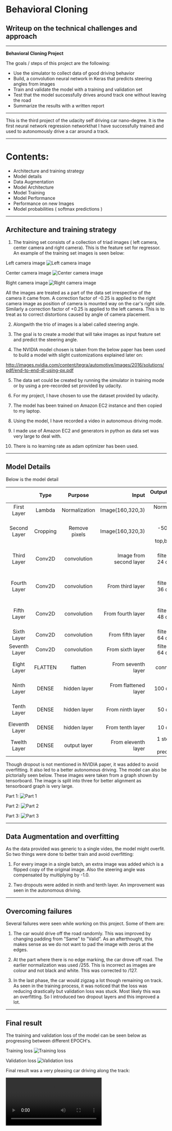 # **Behavioral Cloning** 

## Writeup on the technical challenges and approach

---

**Behavioral Cloning Project**

The goals / steps of this project are the following:
* Use the simulator to collect data of good driving behavior
* Build, a convolution neural network in Keras that predicts steering angles from images
* Train and validate the model with a training and validation set
* Test that the model successfully drives around track one without leaving the road
* Summarize the results with a written report


[//]: # (Image References)

[image1]: ./examples/left_2016_12_01_13_30_48_287.jpg "Left camera image"

[image2]: ./examples/center_2016_12_01_13_30_48_287.jpg "Center camera image"

[image3]: ./examples/right_2016_12_01_13_30_48_287.jpg "Right camera image"

[image4]: ./examples/Model1.PNG "Model (part 1)"

[image5]: ./examples/Model2.PNG "Model (part 2)"

[image6]: ./examples/Model3.PNG "Model (part 3)"

[image7]: ./examples/Training_loss.bmp "Training loss"

[image8]: ./examples/validation_loss.bmp "Validation loss"

---

This is the third project of the udacity self driving car nano-degree. It is the first neural network regression networkthat I have successfully trained
and used to autonomously drive a car around a track.

---
# Contents:

- Architecture and training strategy
- Model details
- Data Augmentation
- Model Architecture
- Model Training
- Model Performance
- Performance on new Images
- Model probabilities ( softmax predictions )


---
## Architecture and training strategy

1. The training set consists of a collection of triad images ( left camera, center camera and right camera). This is the feature set for regressor. An example of the training set images is seen below:

Left camera image
![Left camera image][image1]


Center camera image
![Center camera image][image2]


Right camera image
![Right camera image][image3]


All the images are treated as a part of the data set irrespective of the camera it came from. A correction factor of -0.25 is applied to the right camera image as position of camera is mounted way on the car's right side. Similarly a correction factor of +0.25 is applied to the left camera. This is to treat as to correct distortions caused by angle of camera placement.


2. Alongwith the trio of images is a label called steering angle.

3. The goal is to create a model that will take images as input feature set and predict the steering angle.

4. The NVIDIA model chosen is taken from the below paper has been used to build a model with slight customizations explained later on:

http://images.nvidia.com/content/tegra/automotive/images/2016/solutions/pdf/end-to-end-dl-using-px.pdf

5. The data set could be created by running the simulator in training mode or by using a pre-recorded set provided by udacity. 

6. For my project, I have chosen to use the dataset provided by udacity.

7. The model has been trained on Amazon EC2 instance and then copied to my laptop.

8. Using the model, I have recorded a video in autonomous driving mode.

9. I made use of Amazon EC2 and generators in python as data set was very large to deal with.

10. There is no learning rate as adam optimizer has been used.

---
## Model Details

Below is the model detail

|                   | Type             | Purpose           | Input                       | Output/filter size                 | Remarks                                     |
|:-----------------:|:----------------:|:-----------------:|----------------------------:|-----------------------------------:|--------------------------------------------:|
| First Layer       |  Lambda          |   Normalization   |     Image(160,320,3)        |     Normalized Image               |    (x/127.5)-1.0                            |
| Second Layer      |  Cropping        |   Remove pixels   |     Image(160,320,3)        |     Image -50,20px from top,bottom |    NA                                       |
| Third Layer       |  Conv2D          |   convolution     |     Image from second layer |     filter(5x5, 24 depth)          |    2x2 stride,valid padding, ELU activation |
| Fourth Layer      |  Conv2D          |   convolution     |     From third  layer       |     filter(5x5, 36 depth)          |    2x2 stride,valid padding, ELU activation |
| Fifth Layer       |  Conv2D          |   convolution     |     From fourth layer       |     filter(5x5, 48 depth)          |    2x2 stride,valid padding, ELU activation |
| Sixth Layer       |  Conv2D          |   convolution     |     From fifth layer        |     filter(3x3, 64 depth)          |    valid padding, ELU activation            |
| Seventh Layer     |  Conv2D          |   convolution     |     From sixth layer        |     filter(3x3, 64 depth)          |    valid padding, ELU activation            |
| Eight Layer       |  FLATTEN         |   flatten         |     From seventh layer      |     fully connected layer          |                                             |
| Ninth Layer       |  DENSE           |   hidden layer    |     From flattened layer    |     100 output                     |    0.25 keep probability, ELU activation    |
| Tenth Layer       |  DENSE           |   hidden layer    |     From ninth layer        |     50 output                      |    0.40 keep probability, ELU activation    |
| Eleventh Layer    |  DENSE           |   hidden layer    |     From tenth layer        |     10  output                     |    ELU activation                           |
| Twelth Layer      |  DENSE           |   output layer    |     From eleventh layer     |     1 steering angle prediction    |    NA                                       |

Though dropout is not mentioned in NVIDIA paper, it was added to avoid overfitting. It also led to a better autonomous driving. The model can also be pictorially seen below. 
These images were taken from a graph shown by tensorboard. The image is split into three for better alignment as tensorboard graph is very large.

Part 1:
![Part 1][image4]


Part 2:
![Part 2][image5]


Part 3:
![Part 3][image6]


---
## Data Augmentation and overfitting

As the data provided was generic to a single video, the model might overfit. So two things were done to better train and avoid overfitting:

1. For every image in a single batch, an extra image was added which is a flipped copy of the original image. Also the steering angle was compensated by multiplying by -1.0.

2. Two dropouts were added in ninth and tenth layer. An improvement was seen in the autonomous driving.

---
## Overcoming failures

Several failures were seen while working on this project. Some of them are:

1. The car would drive off the road randomly. This was improved by changing padding from "Same" to "Valid". As an afterthought, this makes sense as we do not want to pad
the image with zeros at the edges.

2. At the part where there is no edge marking, the car drove off road. The earlier normalization was used /255. This is incorrect as images are colour and not black and white.
This was corrected to /127.

3. In the last phase, the car would zigzag a lot though remaining on track. As seen in the training process, it was noticed that the loss was reducing drastically but 
validation loss was stuck. Most likely this was an overfitting. So I introduced two dropout layers and this improved a lot. 

---
## Final result

The training and validation loss of the model can be seen below as progressing between different EPOCH's. 

Training loss
![Training loss][image7]

Validation loss
![Validation loss][image8]


Final result was a very pleasing car driving along the track:

![Behavioral Cloning](./run1.mp4)
